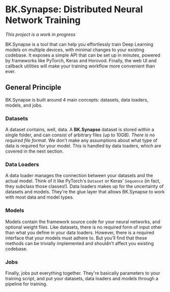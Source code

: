 # BK.Synapse: Distributed Neural Network Training
_This project is a work in progress_

BK.Synapse is a tool that can help you effortlessly train Deep Learning models on multiple devices, with minimal changes to your existing codebase. It exposes a simple API that can be set up in minutes, powered by frameworks like PyTorch, Keras and Horovod. Finally, the web UI and callback utilities will make your training workflow more convenient than ever.

## General Principle
BK.Synapse is built around 4 main concepts: datasets, data loaders, models, and jobs.

### Datasets
A dataset contains, well, data. A __BK.Synapse__ dataset is stored within a single folder, and can consist of arbitrary files (up to 10GB). _There is no required file format_. We don't make any assumptions about what type of data is required for your model. This is handled by data loaders, which are covered in the next section.

### Data Loaders
A data loader manages the connection between your datasets and the actual model. Think of it like PyTorch's `Dataset` or Keras' `Sequence` (in fact, they subclass those classes!). Data loaders makes up for the uncertainty of datasets and models. They're the glue layer that allows BK.Synapse to work with most data and model types.

### Models
Models contain the framework source code for your neural networks, and optional weight files. Like datasets, there is no required form of input other than what you define in your data loaders. However, there is a required interface that your models must adhere to. But you'll find that these methods can be trivially implemented and shouldn't affect you existing codebase.

### Jobs
Finally, jobs put everything together. They're basically parameters to your training script, and put your datasets, data loaders and models through a pipeline for training.
